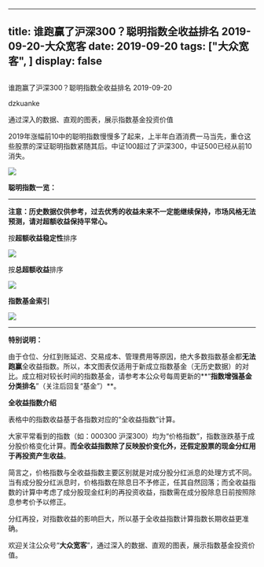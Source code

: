 
---
title:   谁跑赢了沪深300？聪明指数全收益排名 2019-09-20-大众宽客
date: 2019-09-20
tags: ["大众宽客", ]
display: false
---


## 



谁跑赢了沪深300？聪明指数全收益排名 2019-09-20




dzkuanke




通过深入的数据、直观的图表，展示指数基金投资价值




2019年涨幅前10中的聪明指数慢慢多了起来，上半年白酒消费一马当先，重仓这些股票的深证聪明指数紧随其后。中证100超过了沪深300，中证500已经从前10消失。

<img class="rich_pages" data-ratio="0.5804988662131519" data-s="300,640" src="https://mmbiz.qpic.cn/mmbiz_png/PKw3FQPmhIia27YX3TDwUctKEL0kuic9iahgVyFywoPzQZD9ycJxsicMhn3KictcicslRKbd8iavawiaq2qME8QJ2RaLEg/640?wx_fmt=png" data-type="png" data-w="882" style="">



**聪明指数一览：**

****

**注意：历史数据仅供参考，过去优秀的收益未来不一定能继续保持，市场风格无法预测，请对超额收益保持平常心。**



按**超额收益稳定性**排序

<img class="rich_pages" data-ratio="1.6652078774617067" data-s="300,640" src="https://mmbiz.qpic.cn/mmbiz_png/PKw3FQPmhIia27YX3TDwUctKEL0kuic9iahyNJ8YGaxc43xXicicVPU63zYU9T00YP8L9kOlYLrAicavAfcFXn2lib05w/640?wx_fmt=png" data-type="png" data-w="914" style="">



按**总超额收益**排序

<img class="rich_pages" data-ratio="1.6725274725274726" data-s="300,640" src="https://mmbiz.qpic.cn/mmbiz_png/PKw3FQPmhIia27YX3TDwUctKEL0kuic9iahj3EYuk455SSic4ylGBHHDmiaQUc5Xq3YtF1SqEc2FPDKDGnQTsoZjCsg/640?wx_fmt=png" data-type="png" data-w="910" style="">



**指数基金索引**

<img class="rich_pages" data-ratio="1.505800464037123" data-s="300,640" src="https://mmbiz.qpic.cn/mmbiz_png/PKw3FQPmhIiaV0MBD3KrSJ5wbBPgtYjucnacEZxrTak1XahEE7748GXwo12rbUdIkdxsoyludy3kXrXA3Fk4Sng/640?wx_fmt=png" data-type="png" data-w="862" style=""/>

****

**特别说明：**



由于仓位、分红到账延迟、交易成本、管理费用等原因，绝大多数指数基金都**无法跑赢**全收益指数。所以，本文图表仅适用于新成立指数基金（无历史数据）的对比。成立相对较长时间的指数基金，请参考本公众号每周更新的**“****指数增强基金分类排名****”（关注后回复“基金”）**。



**全收益指数介绍**



表格中的指数收益基于各指数对应的“全收益指数”计算。



大家平常看到的指数（如：000300 沪深300）均为“价格指数”，指数涨跌基于成分股价格变化计算。**而全收益指数除了反映股价变化外，还假定股票的现金分红用于再投资产生收益**。



简言之，价格指数与全收益指数主要区别就是对成分股分红派息的处理方式不同。当有成分股分红派息时，价格指数在除息日不予修正，任其自然回落；而全收益指数的计算中考虑了成分股现金红利的再投资收益，指数需在成分股除息日前按照除息参考价予以修正。



分红再投，对指数收益的影响巨大，所以基于全收益指数计算指数长期收益更准确。





欢迎关注公众号“**大众宽客**”，通过深入的数据、直观的图表，展示指数基金投资价值。








